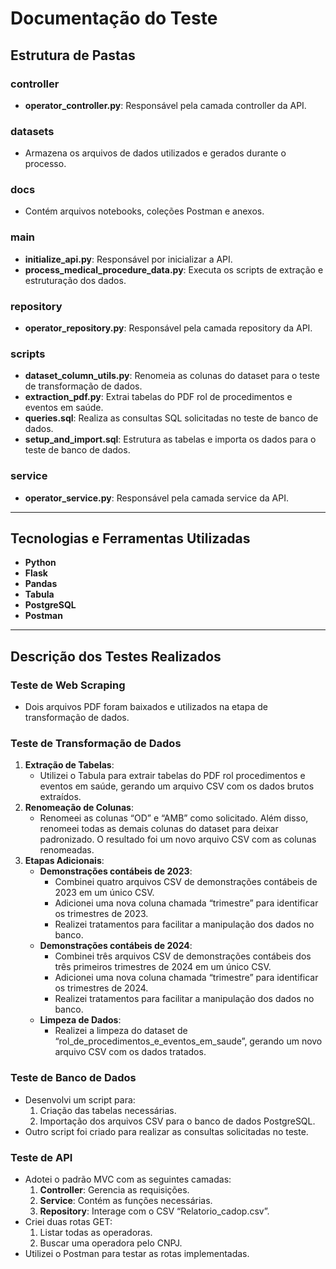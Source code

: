 # Documentação do Teste

## Estrutura de Pastas

### **controller**

- **operator_controller.py**: Responsável pela camada controller da API.

### **datasets**

- Armazena os arquivos de dados utilizados e gerados durante o processo.

### **docs**

- Contém arquivos notebooks, coleções Postman e anexos.

### **main**

- **initialize_api.py**: Responsável por inicializar a API.
- **process_medical_procedure_data.py**: Executa os scripts de extração e estruturação dos dados.

### **repository**

- **operator_repository.py**: Responsável pela camada repository da API.

### **scripts**

- **dataset_column_utils.py**: Renomeia as colunas do dataset para o teste de transformação de dados.
- **extraction_pdf.py**: Extrai tabelas do PDF rol de procedimentos e eventos em saúde.
- **queries.sql**: Realiza as  consultas SQL solicitadas no teste de banco de dados.
- **setup_and_import.sql**: Estrutura as tabelas e importa os dados para o teste de banco de dados.

### **service**

- **operator_service.py**: Responsável pela camada service da API.

---

## Tecnologias e Ferramentas Utilizadas

- **Python**
- **Flask**
- **Pandas**
- **Tabula**
- **PostgreSQL**
- **Postman**

---

## Descrição dos Testes Realizados

### Teste de Web Scraping

- Dois arquivos PDF foram baixados e utilizados na etapa de transformação de dados.

### Teste de Transformação de Dados

1. **Extração de Tabelas**:
    - Utilizei o Tabula para extrair tabelas do PDF rol procedimentos e eventos em saúde, gerando um arquivo CSV com os dados brutos extraídos.
2. **Renomeação de Colunas**:
    - Renomeei as colunas “OD” e “AMB” como solicitado. Além disso, renomeei todas as demais colunas do dataset para deixar padronizado. O resultado foi um novo arquivo CSV com as colunas renomeadas.
3. **Etapas Adicionais**:
    - **Demonstrações contábeis de 2023**:
        - Combinei quatro arquivos CSV de demonstrações contábeis de 2023 em um único CSV.
        - Adicionei uma nova coluna chamada “trimestre” para identificar os trimestres de 2023.
        - Realizei tratamentos para facilitar a manipulação dos dados no banco.
    - **Demonstrações contábeis de 2024**:
        - Combinei três arquivos CSV de demonstrações contábeis dos três primeiros trimestres de 2024 em um único CSV.
        - Adicionei uma nova coluna chamada “trimestre” para identificar os trimestres de 2024.
        - Realizei tratamentos para facilitar a manipulação dos dados no banco.
    - **Limpeza de Dados**:
        - Realizei a limpeza do dataset de “rol_de_procedimentos_e_eventos_em_saude”, gerando um novo arquivo CSV com os dados tratados.

### Teste de Banco de Dados

- Desenvolvi um script para:
    1. Criação das tabelas necessárias.
    2. Importação dos arquivos CSV para o banco de dados PostgreSQL.
- Outro script foi criado para realizar as consultas solicitadas no teste.

### Teste de API

- Adotei o padrão MVC com as seguintes camadas:
    1. **Controller**: Gerencia as requisições.
    2. **Service**: Contém as funções necessárias.
    3. **Repository**: Interage com o CSV  “Relatorio_cadop.csv”.
- Criei duas rotas GET:
    1. Listar todas as operadoras.
    2. Buscar uma operadora pelo CNPJ.
- Utilizei o Postman para testar as rotas implementadas.
